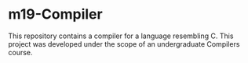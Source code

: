 # m19-Compiler

This repository contains a compiler for a language resembling C. This project was developed under the scope of an undergraduate Compilers course.
